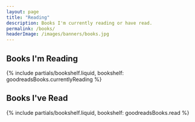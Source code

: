 ```yaml
---
layout: page
title: "Reading"
description: Books I'm currently reading or have read.
permalink: /books/
headerImage: /images/banners/books.jpg
---
```


## Books I'm Reading

{% include partials/bookshelf.liquid, bookshelf: goodreadsBooks.currentlyReading %}

## Books I've Read

{% include partials/bookshelf.liquid, bookshelf: goodreadsBooks.read %}
